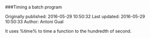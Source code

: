 ###Timing a batch program

Originally published: 2016-05-29 10:50:32
Last updated: 2016-05-29 10:50:33
Author: Antoni Gual

It uses %time% to time a function to the hundredth of second.